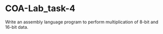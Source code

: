 # COA-Lab_task-4
Write an assembly language program to perform multiplication of 8-bit and 16-bit data.
